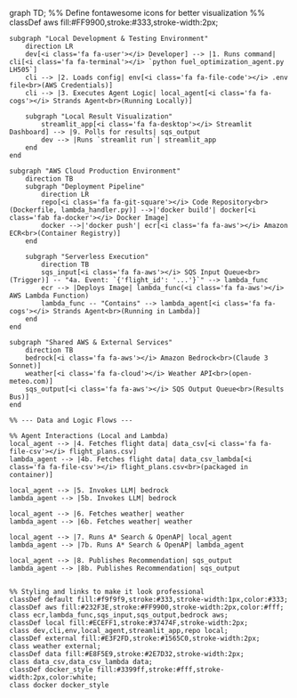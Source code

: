 graph TD;
    %% Define fontawesome icons for better visualization
    %% classDef aws fill:#FF9900,stroke:#333,stroke-width:2px;

    subgraph "Local Development & Testing Environment"
        direction LR
        dev[<i class='fa fa-user'></i> Developer] --> |1. Runs command| cli[<i class='fa fa-terminal'></i> `python fuel_optimization_agent.py LH505`]
        cli --> |2. Loads config| env[<i class='fa fa-file-code'></i> .env file<br>(AWS Credentials)]
        cli --> |3. Executes Agent Logic| local_agent[<i class='fa fa-cogs'></i> Strands Agent<br>(Running Locally)]

        subgraph "Local Result Visualization"
            streamlit_app[<i class='fa fa-desktop'></i> Streamlit Dashboard] --> |9. Polls for results| sqs_output
            dev --> |Runs `streamlit run`| streamlit_app
        end
    end

    subgraph "AWS Cloud Production Environment"
        direction TB
        subgraph "Deployment Pipeline"
            direction LR
            repo[<i class='fa fa-git-square'></i> Code Repository<br>(Dockerfile, lambda_handler.py)] -->|'docker build'| docker[<i class='fab fa-docker'></i> Docker Image]
            docker -->|'docker push'| ecr[<i class='fa fa-aws'></i> Amazon ECR<br>(Container Registry)]
        end

        subgraph "Serverless Execution"
            direction TB
            sqs_input[<i class='fa fa-aws'></i> SQS Input Queue<br>(Trigger)] -- "4a. Event: `{'flight_id': '...'}`" --> lambda_func
            ecr --> |Deploys Image| lambda_func(<i class='fa fa-aws'></i> AWS Lambda Function)
            lambda_func -- "Contains" --> lambda_agent[<i class='fa fa-cogs'></i> Strands Agent<br>(Running in Lambda)]
        end
    end

    subgraph "Shared AWS & External Services"
        direction TB
        bedrock[<i class='fa fa-aws'></i> Amazon Bedrock<br>(Claude 3 Sonnet)]
        weather[<i class='fa fa-cloud'></i> Weather API<br>(open-meteo.com)]
        sqs_output[<i class='fa fa-aws'></i> SQS Output Queue<br>(Results Bus)]
    end

    %% --- Data and Logic Flows ---

    %% Agent Interactions (Local and Lambda)
    local_agent --> |4. Fetches flight data| data_csv[<i class='fa fa-file-csv'></i> flight_plans.csv]
    lambda_agent --> |4b. Fetches flight data| data_csv_lambda[<i class='fa fa-file-csv'></i> flight_plans.csv<br>(packaged in container)]

    local_agent --> |5. Invokes LLM| bedrock
    lambda_agent --> |5b. Invokes LLM| bedrock

    local_agent --> |6. Fetches weather| weather
    lambda_agent --> |6b. Fetches weather| weather

    local_agent --> |7. Runs A* Search & OpenAP| local_agent
    lambda_agent --> |7b. Runs A* Search & OpenAP| lambda_agent

    local_agent --> |8. Publishes Recommendation| sqs_output
    lambda_agent --> |8b. Publishes Recommendation| sqs_output


    %% Styling and links to make it look professional
    classDef default fill:#f9f9f9,stroke:#333,stroke-width:1px,color:#333;
    classDef aws fill:#232F3E,stroke:#FF9900,stroke-width:2px,color:#fff;
    class ecr,lambda_func,sqs_input,sqs_output,bedrock aws;
    classDef local fill:#ECEFF1,stroke:#37474F,stroke-width:2px;
    class dev,cli,env,local_agent,streamlit_app,repo local;
    classDef external fill:#E3F2FD,stroke:#1565C0,stroke-width:2px;
    class weather external;
    classDef data fill:#E8F5E9,stroke:#2E7D32,stroke-width:2px;
    class data_csv,data_csv_lambda data;
    classDef docker_style fill:#3399ff,stroke:#fff,stroke-width:2px,color:white;
    class docker docker_style

